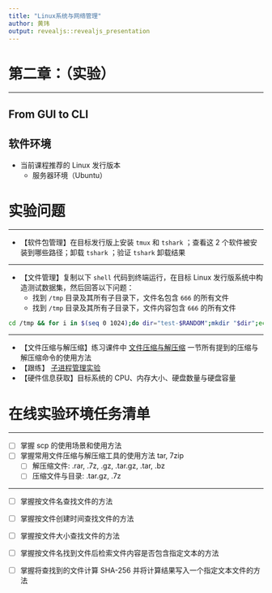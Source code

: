 ```yaml
---
title: "Linux系统与网络管理"
author: 黄玮
output: revealjs::revealjs_presentation
---
```


# 第二章：（实验）

---

## From GUI to CLI

## 软件环境

* 当前课程推荐的 Linux 发行版本
    * 服务器环境（Ubuntu）


# 实验问题

---

* 【软件包管理】在目标发行版上安装 `tmux` 和 `tshark` ；查看这 2 个软件被安装到哪些路径；卸载 `tshark` ；验证 `tshark` 卸载结果

---

* 【文件管理】复制以下 `shell` 代码到终端运行，在目标 Linux 发行版系统中构造测试数据集，然后回答以下问题：
    * 找到 `/tmp` 目录及其所有子目录下，文件名包含 `666` 的所有文件
    * 找到 `/tmp` 目录及其所有子目录下，文件内容包含 `666` 的所有文件

```bash
cd /tmp && for i in $(seq 0 1024);do dir="test-$RANDOM";mkdir "$dir";echo "$RANDOM" > "$dir/$dir-$RANDOM";done
```

---

* 【文件压缩与解压缩】练习课件中 [文件压缩与解压缩](https://c4pr1c3.github.io/LinuxSysAdmin/chap0x02.md.html#/12/1) 一节所有提到的压缩与解压缩命令的使用方法
* 【跟练】 [子进程管理实验](https://asciinema.org/a/f3ux5ogwbxwo2q0wxxd0hmn54)
* 【硬件信息获取】目标系统的 CPU、内存大小、硬盘数量与硬盘容量

# 在线实验环境任务清单

---

* [ ] 掌握 scp 的使用场景和使用方法
* [ ] 掌握常用文件压缩与解压缩工具的使用方法 tar, 7zip
    * [ ] 解压缩文件: .rar, .7z, .gz, .tar.gz, .tar, .bz
    * [ ] 压缩文件与目录: .tar.gz, .7z

---

* [ ] 掌握按文件名查找文件的方法
* [ ] 掌握按文件创建时间查找文件的方法
* [ ] 掌握按文件大小查找文件的方法
* [ ] 掌握按文件名找到文件后检索文件内容是否包含指定文本的方法
* [ ] 掌握将查找到的文件计算 SHA-256 并将计算结果写入一个指定文本文件的方法


